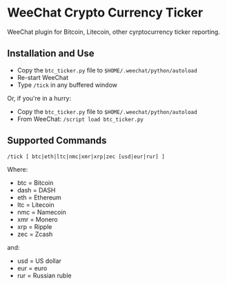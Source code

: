 WeeChat Crypto Currency Ticker
==============================
WeeChat plugin for Bitcoin, Litecoin, other cyrptocurrency ticker reporting.


Installation and Use
--------------------
* Copy the `btc_ticker.py` file to `$HOME/.weechat/python/autoload`
* Re-start WeeChat
* Type `/tick` in any buffered window

Or, if you're in a hurry:

* Copy the `btc_ticker.py` file to `$HOME/.weechat/python/autoload`
* From WeeChat:  `/script load btc_ticker.py`


Supported Commands
------------------
```/tick [ btc|eth|ltc|nmc|xmr|xrp|zec [usd|eur|rur] ]```

Where:

* btc = Bitcoin
* dash = DASH
* eth = Ethereum
* ltc = Litecoin
* nmc = Namecoin
* xmr = Monero
* xrp = Ripple
* zec = Zcash

and:

* usd = US dollar
* eur = euro
* rur = Russian ruble


